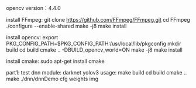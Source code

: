 opencv version：4.4.0

install FFmpeg:
	git clone https://github.com/FFmpeg/FFmpeg.git
	cd FFmpeg
	./configure --enable-shared
	make -j8
	make install

install opencv:
	export PKG_CONFIG_PATH=$PKG_CONFIG_PATH:/usr/local/lib/pkgconfig
	mkdir build
	cd build
	cmake .. -DBUILD_opencv_world=ON
	make -j8
	make install

install cmake:
	sudo apt-get install cmake


part1:
	test dnn module: darknet yolov3
	usage:
		make build
		cd build
		cmake ..
		make 
		./dnn/dnnDemo cfg weights img



